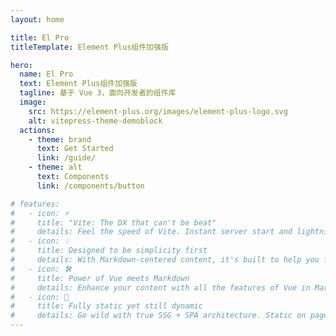 ```yaml
---
layout: home

title: El Pro
titleTemplate: Element Plus组件加强版

hero:
  name: El Pro
  text: Element Plus组件加强版
  tagline: 基于 Vue 3，面向开发者的组件库
  image:
    src: https://element-plus.org/images/element-plus-logo.svg
    alt: vitepress-theme-demoblock
  actions:
    - theme: brand
      text: Get Started
      link: /guide/
    - theme: alt
      text: Components
      link: /components/button

# features:
#   - icon: ⚡️
#     title: "Vite: The DX that can't be beat"
#     details: Feel the speed of Vite. Instant server start and lightning fast HMR that stays fast regardless of the app size.
#   - icon: 💡
#     title: Designed to be simplicity first
#     details: With Markdown-centered content, it's built to help you focus on writing and deployed with minimum configuration.
#   - icon: 🛠️
#     title: Power of Vue meets Markdown
#     details: Enhance your content with all the features of Vue in Markdown, while being able to customize your site with Vue.
#   - icon: 🔑
#     title: Fully static yet still dynamic
#     details: Go wild with true SSG + SPA architecture. Static on page load, but engage users with 100% interactivity from there.
---
```

